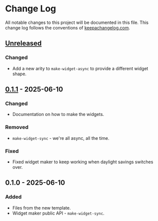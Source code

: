 # Change Log
All notable changes to this project will be documented in this file. This change log follows the conventions of [keepachangelog.com](http://keepachangelog.com/).

## [Unreleased]
### Changed
- Add a new arity to `make-widget-async` to provide a different widget shape.

## [0.1.1] - 2025-06-10
### Changed
- Documentation on how to make the widgets.

### Removed
- `make-widget-sync` - we're all async, all the time.

### Fixed
- Fixed widget maker to keep working when daylight savings switches over.

## 0.1.0 - 2025-06-10
### Added
- Files from the new template.
- Widget maker public API - `make-widget-sync`.

[Unreleased]: https://sourcehost.site/your-name/app/compare/0.1.1...HEAD
[0.1.1]: https://sourcehost.site/your-name/app/compare/0.1.0...0.1.1
